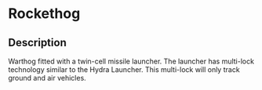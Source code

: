# Rockethog

## Description

Warthog fitted with a twin-cell missile launcher. The launcher has multi-lock technology similar to the Hydra Launcher. This multi-lock will only track ground and air vehicles.
